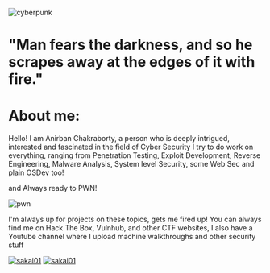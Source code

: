 ![cyberpunk](https://user-images.githubusercontent.com/55631460/207978451-dffdb470-a26b-4348-b200-8ac1668192a4.gif)

# "Man fears the darkness, and so he scrapes away at the edges of it with fire."

# About me:

Hello! I am Anirban Chakraborty, a person who is deeply intrigued, interested and fascinated in the field of Cyber Security
I try to do work on everything, ranging from Penetration Testing, Exploit Development, Reverse Engineering, Malware Analysis, System level Security, some Web Sec and plain OSDev too!

and Always ready to PWN!


![pwn](https://user-images.githubusercontent.com/55631460/207980875-468a2dda-76ef-4c3a-9069-190b6be97b51.gif)


I'm always up for projects on these topics, gets me fired up!
You can always find me on Hack The Box, Vulnhub, and other CTF websites, I also have a Youtube channel where I upload machine walkthroughs and other security stuff

[ ![sakai01](https://www.hackthebox.eu/badge/image/243063)](https://www.hackthebox.eu/home/users/profile/243063)
[ ![sakai01](https://i.imgur.com/X7egqYZ.jpg)](https://www.youtube.com/channel/UCaw5n4PP25xIEVPILKWaMYg)
